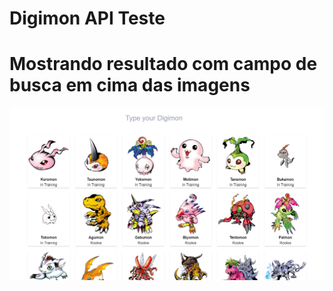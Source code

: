 # Digimon API Teste

<h1>Mostrando resultado com campo de busca em cima das imagens</h1>

<img src='public/digiapi.png' alt='resultado' />

